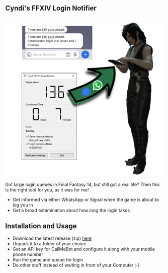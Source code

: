 

## Cyndi's FFXIV Login Notifier

<img style="padding: 0; margin: 0; border: none;" src="xivnotifierartwok.png"/>

Got large login queues in Final Fantasy 14, but still got a real life? Then this is the right tool for you, as it was for me!

* Get informed via either WhatsApp or Signal when the game is about to log you in
* Get a broad estamination about how long the login takes

## Installation and Usage

* Download the latest release (zip) [here](https://github.com/vlohacks/XIVNotifier/releases/latest)
* Unpack it to a folder of your choice
* Get an API key for CallMeBot and configure it along with your mobile phone number 
* Run the game and queue for login
* Do other stuff instead of waiting in front of your Computer ;-)

